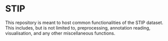 # STIP

This repository is meant to host common functionalities of the STIP dataset. This includes, but is not limited to, preprocessing, annotation reading, visualisation, and any other miscellaneous functions.
